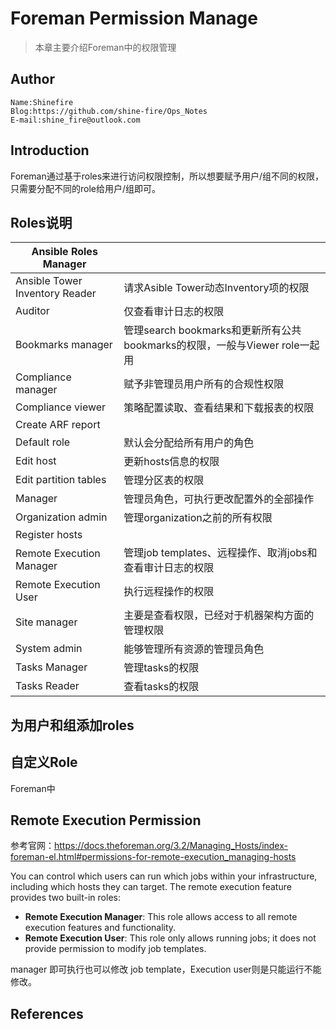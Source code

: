 # Foreman Permission Manage

> 本章主要介绍Foreman中的权限管理

## Author

```
Name:Shinefire
Blog:https://github.com/shine-fire/Ops_Notes
E-mail:shine_fire@outlook.com
```

## Introduction

Foreman通过基于roles来进行访问权限控制，所以想要赋予用户/组不同的权限，只需要分配不同的role给用户/组即可。



## Roles说明

| Ansible Roles  Manager           |                                                              |
| -------------------------------- | ------------------------------------------------------------ |
| Ansible Tower   Inventory Reader | 请求Asible Tower动态Inventory项的权限                        |
| Auditor                          | 仅查看审计日志的权限                                         |
| Bookmarks   manager              | 管理search bookmarks和更新所有公共bookmarks的权限，一般与Viewer role一起用 |
| Compliance   manager             | 赋予非管理员用户所有的合规性权限                             |
| Compliance   viewer              | 策略配置读取、查看结果和下载报表的权限                       |
| Create ARF   report              |                                                              |
| Default role                     | 默认会分配给所有用户的角色                                   |
| Edit host                        | 更新hosts信息的权限                                          |
| Edit partition   tables          | 管理分区表的权限                                             |
| Manager                          | 管理员角色，可执行更改配置外的全部操作                       |
| Organization   admin             | 管理organization之前的所有权限                               |
| Register hosts                   |                                                              |
| Remote Execution   Manager       | 管理job templates、远程操作、取消jobs和查看审计日志的权限    |
| Remote Execution   User          | 执行远程操作的权限                                           |
| Site manager                     | 主要是查看权限，已经对于机器架构方面的管理权限               |
| System admin                     | 能够管理所有资源的管理员角色                                 |
| Tasks Manager                    | 管理tasks的权限                                              |
| Tasks Reader                     | 查看tasks的权限                                              |



## 为用户和组添加roles





## 自定义Role

Foreman中





## Remote Execution Permission

参考官网：https://docs.theforeman.org/3.2/Managing_Hosts/index-foreman-el.html#permissions-for-remote-execution_managing-hosts

You can control which users can run which jobs within your infrastructure, including which hosts they can target. The remote execution feature provides two built-in roles:

- **Remote Execution Manager**: This role allows access to all remote execution features and functionality.
- **Remote Execution User**: This role only allows running jobs; it does not provide permission to modify job templates.

manager 即可执行也可以修改 job template，Execution user则是只能运行不能修改。





## References

